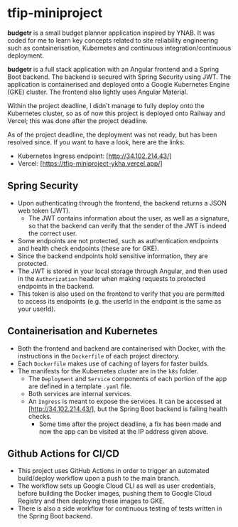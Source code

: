 # tfip-miniproject

**budgetr** is a small budget planner application inspired by YNAB. It was coded for me to learn key concepts related to site reliability engineering such as containerisation, Kubernetes and continuous integration/continuous deployment.

**budgetr** is a full stack application with an Angular frontend and a Spring Boot backend. The backend is secured with Spring Security using JWT. The application is containerised and deployed onto a Google Kubernetes Engine (GKE) cluster. The frontend also lightly uses Angular Material.

Within the project deadline, I didn't manage to fully deploy onto the Kubernetes cluster, so as of now this project is deployed onto Railway and Vercel; this was done after the project deadline.

As of the project deadline, the deployment was not ready, but has been resolved since. If you want to have a look, here are the links:

- Kubernetes Ingress endpoint: [http://34.102.214.43/]
- Vercel: [https://tfip-miniproject-ykha.vercel.app/]

## Spring Security

- Upon authenticating through the frontend, the backend returns a JSON web token (JWT).
  - The JWT contains information about the user, as well as a signature, so that the backend can verify that the sender of the JWT is indeed the correct user.
- Some endpoints are not protected, such as authentication endpoints and health check endpoints (these are for GKE).
- Since the backend endpoints hold sensitive information, they are protected.
- The JWT is stored in your local storage through Angular, and then used in the `Authorization` header when making requests to protected endpoints in the backend.
- This token is also used on the frontend to verify that you are permitted to access its endpoints (e.g. the userId in the endpoint is the same as your userId).

## Containerisation and Kubernetes

- Both the frontend and backend are containerised with Docker, with the instructions in the `Dockerfile` of each project directory.
- Each `Dockerfile` makes use of caching of layers for faster builds.
- The manifests for the Kubernetes cluster are in the `k8s` folder.
  - The `Deployment` and `Service` components of each portion of the app are defined in a template `.yaml` file.
  - Both services are internal services.
  - An `Ingress` is meant to expose the services. It can be accessed at [http://34.102.214.43/], but the Spring Boot backend is failing health checks.
    - Some time after the project deadline, a fix has been made and now the app can be visited at the IP address given above.

## Github Actions for CI/CD

- This project uses GitHub Actions in order to trigger an automated build/deploy workflow upon a push to the main branch.
- The workflow sets up Google Cloud CLI as well as user credentials, before building the Docker images, pushing them to Google Cloud Registry and then deploying these images to GKE.
- There is also a side workflow for continuous testing of tests written in the Spring Boot backend.
